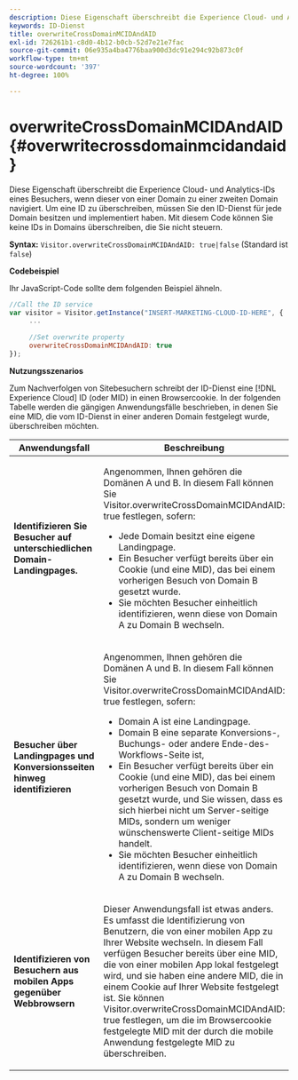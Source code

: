```yaml
---
description: Diese Eigenschaft überschreibt die Experience Cloud- und Analytics-IDs eines Besuchers, wenn dieser von einer Domain zu einer zweiten Domain navigiert. Um eine ID zu überschreiben, müssen Sie den ID-Dienst für jede Domain besitzen und implementiert haben. Mit diesem Code können Sie keine IDs in Domains überschreiben, die Sie nicht steuern.
keywords: ID-Dienst
title: overwriteCrossDomainMCIDAndAID
exl-id: 726261b1-c8d0-4b12-b0cb-52d7e21e7fac
source-git-commit: 06e935a4ba4776baa900d3dc91e294c92b873c0f
workflow-type: tm+mt
source-wordcount: '397'
ht-degree: 100%

---
```


# overwriteCrossDomainMCIDAndAID{#overwritecrossdomainmcidandaid}

Diese Eigenschaft überschreibt die Experience Cloud- und Analytics-IDs eines Besuchers, wenn dieser von einer Domain zu einer zweiten Domain navigiert. Um eine ID zu überschreiben, müssen Sie den ID-Dienst für jede Domain besitzen und implementiert haben. Mit diesem Code können Sie keine IDs in Domains überschreiben, die Sie nicht steuern.

**Syntax:** `Visitor.overwriteCrossDomainMCIDAndAID: true|false` (Standard ist `false`)

**Codebeispiel**

Ihr JavaScript-Code sollte dem folgenden Beispiel ähneln.

```js
//Call the ID service 
var visitor = Visitor.getInstance("INSERT-MARKETING-CLOUD-ID-HERE", { 
     ... 
 
     //Set overwrite property 
     overwriteCrossDomainMCIDAndAID: true 
}); 
```

**Nutzungsszenarios**

Zum Nachverfolgen von Sitebesuchern schreibt der ID-Dienst eine [!DNL Experience Cloud] ID (oder MID) in einen Browsercookie. In der folgenden Tabelle werden die gängigen Anwendungsfälle beschrieben, in denen Sie eine MID, die vom ID-Dienst in einer anderen Domain festgelegt wurde, überschreiben möchten.

<table id="table_FC1AF6551D6646E0BF1C4FB7C1316EBB"> 
 <thead> 
  <tr> 
   <th colname="col1" class="entry"> Anwendungsfall </th> 
   <th colname="col2" class="entry"> Beschreibung </th> 
  </tr> 
 </thead>
 <tbody> 
  <tr> 
   <td colname="col1"> <p> <b>Identifizieren Sie Besucher auf unterschiedlichen Domain-Landingpages.</b> </p> </td> 
   <td colname="col2"> <p>Angenommen, Ihnen gehören die Domänen A und B. In diesem Fall können Sie <span class="codeph">Visitor.overwriteCrossDomainMCIDAndAID: true</span> festlegen, sofern: </p> <p> 
     <ul id="ul_FB4704BFE7134F1688E34BF1A36627B7"> 
      <li id="li_FF71FD1FB9DD4702B675A140FAD2B481">Jede Domain besitzt eine eigene Landingpage. </li> 
      <li id="li_78F75469D32D473B93148B46D35E67F1">Ein Besucher verfügt bereits über ein Cookie (und eine MID), das bei einem vorherigen Besuch von Domain B gesetzt wurde. </li> 
      <li id="li_305CE5138EEB43D3BF9CE38D1E7FFA04">Sie möchten Besucher einheitlich identifizieren, wenn diese von Domain A zu Domain B wechseln. </li> 
     </ul> </p> </td> 
  </tr> 
  <tr> 
   <td colname="col1"> <p> <b>Besucher über Landingpages und Konversionsseiten hinweg identifizieren</b> </p> </td> 
   <td colname="col2"> <p>Angenommen, Ihnen gehören die Domänen A und B. In diesem Fall können Sie <span class="codeph">Visitor.overwriteCrossDomainMCIDAndAID: true</span> festlegen, sofern: </p> 
    <ul id="ul_7BEBFD523A2F47AFB6963536E43692D0"> 
     <li id="li_71586080489340E2A6C0B263F231E3DE">Domain A ist eine Landingpage. </li> 
     <li id="li_4E3D3CB380EE4F1BAC4CD752194AE8DE">Domain B eine separate Konversions-, Buchungs- oder andere Ende-des-Workflows-Seite ist, </li> 
     <li id="li_FB393B16CFAC4D2D9B2328EBA4573C1A">Ein Besucher verfügt bereits über ein Cookie (und eine MID), das bei einem vorherigen Besuch von Domain B gesetzt wurde, und Sie wissen, dass es sich hierbei nicht um Server-seitige MIDs, sondern um weniger wünschenswerte Client-seitige MIDs handelt. </li> 
     <li id="li_36FC138530A4476A995C0F9FD73C41DE">Sie möchten Besucher einheitlich identifizieren, wenn diese von Domain A zu Domain B wechseln. </li> 
    </ul> </td> 
  </tr> 
  <tr> 
   <td colname="col1"> <p> <b>Identifizieren von Besuchern aus mobilen Apps gegenüber Webbrowsern</b> </p> </td> 
   <td colname="col2"> <p>Dieser Anwendungsfall ist etwas anders. Es umfasst die Identifizierung von Benutzern, die von einer mobilen App zu Ihrer Website wechseln. In diesem Fall verfügen Besucher bereits über eine MID, die von einer mobilen App lokal festgelegt wird, und sie haben eine andere MID, die in einem Cookie auf Ihrer Website festgelegt ist. Sie können <span class="codeph">Visitor.overwriteCrossDomainMCIDAndAID: true</span> festlegen, um die im Browsercookie festgelegte MID mit der durch die mobile Anwendung festgelegte MID zu überschreiben. </p> </td> 
  </tr> 
 </tbody> 
</table>
